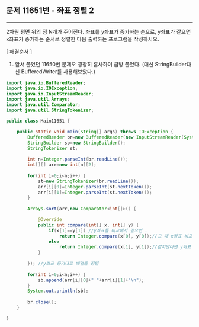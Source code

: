 ## 문제 11651번 - 좌표 정렬 2
---------------
2차원 평면 위의 점 N개가 주어진다. 좌표를 y좌표가 증가하는 순으로, y좌표가 같으면 x좌표가 증가하는 순서로 정렬한 다음 출력하는 프로그램을 작성하시오.

[ 해결순서 ]
1. 앞서 풀었던 11650번 문제오 굉장히 흡사하여 금방 풀었다.
(대신 StringBuilder대신 BufferedWriter를 사용해보았다.)
```java
import java.io.BufferedReader;
import java.io.IOException;
import java.io.InputStreamReader;
import java.util.Arrays;
import java.util.Comparator;
import java.util.StringTokenizer;

public class Main11651 {

	public static void main(String[] args) throws IOException {
		BufferedReader br=new BufferedReader(new InputStreamReader(System.in));
		StringBuilder sb=new StringBuilder();
		StringTokenizer st;
		
		int n=Integer.parseInt(br.readLine());
		int[][] arr=new int[n][2];
		
		for(int i=0;i<n;i++) {
			st=new StringTokenizer(br.readLine());
			arr[i][0]=Integer.parseInt(st.nextToken());
			arr[i][1]=Integer.parseInt(st.nextToken());
		} 
		
		Arrays.sort(arr,new Comparator<int[]>() {

			@Override
			public int compare(int[] x, int[] y) {
				if(x[1]==y[1]) //y좌표를 비교해서 같으면 . 
					return Integer.compare(x[0], y[0]);//그 때 x좌표 비교 
				else
					return Integer.compare(x[1], y[1]);//같지않다면 y좌표 비교. 
			}
			
		}); //y좌표 증가대로 배열을 정렬 
		
		for(int i=0;i<n;i++) {
			sb.append(arr[i][0]+" "+arr[i][1]+"\n");
		}
		System.out.println(sb);
		
		br.close();
	}

}
```
